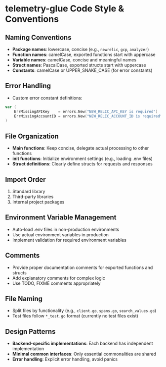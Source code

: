 # telemetry-glue Code Style & Conventions

## Naming Conventions
- **Package names**: lowercase, concise (e.g., `newrelic`, `gcp`, `analyzer`)
- **Function names**: camelCase, exported functions start with uppercase
- **Variable names**: camelCase, concise and meaningful names
- **Struct names**: PascalCase, exported structs start with uppercase
- **Constants**: camelCase or UPPER_SNAKE_CASE (for error constants)

## Error Handling
- Custom error constant definitions:
```go
var (
    ErrMissingAPIKey    = errors.New("NEW_RELIC_API_KEY is required")
    ErrMissingAccountID = errors.New("NEW_RELIC_ACCOUNT_ID is required")
)
```

## File Organization
- **Main functions**: Keep concise, delegate actual processing to other functions
- **init functions**: Initialize environment settings (e.g., loading .env files)
- **Struct definitions**: Clearly define structs for requests and responses

## Import Order
1. Standard library
2. Third-party libraries
3. Internal project packages

## Environment Variable Management
- Auto-load .env files in non-production environments
- Use actual environment variables in production
- Implement validation for required environment variables

## Comments
- Provide proper documentation comments for exported functions and structs
- Add explanatory comments for complex logic
- Use TODO, FIXME comments appropriately

## File Naming
- Split files by functionality (e.g., `client.go`, `spans.go`, `search_values.go`)
- Test files follow `*_test.go` format (currently no test files exist)

## Design Patterns
- **Backend-specific implementations**: Each backend has independent implementation
- **Minimal common interfaces**: Only essential commonalities are shared
- **Error handling**: Explicit error handling, avoid panics